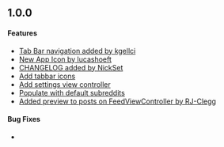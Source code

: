 [//]: # (The top level header could be the most recent branch, version identifier, or group of commits.)

## 1.0.0

#### Features

[//]: # (Once features are added, document them here in user friendly language)

* [Tab Bar navigation added by kgellci](https://github.com/kgellci/Area51/pull/34)
* [New App Icon by lucashoeft](https://github.com/kgellci/Area51/pull/33)
* [CHANGELOG added by NickSet](https://github.com/kgellci/Area51/pull/32)
* [Add tabbar icons](https://github.com/kgellci/Area51/pull/38)
* [Add settings view controller](https://github.com/kgellci/Area51/pull/37)
* [Populate with default subreddits](https://github.com/kgellci/Area51/pull/46)
* [Added preview to posts on FeedViewController by RJ-Clegg](https://github.com/kgellci/Area51/pull/53)


#### Bug Fixes

[//]: # (After fixing a bug, document it here in user friendly language)

*

